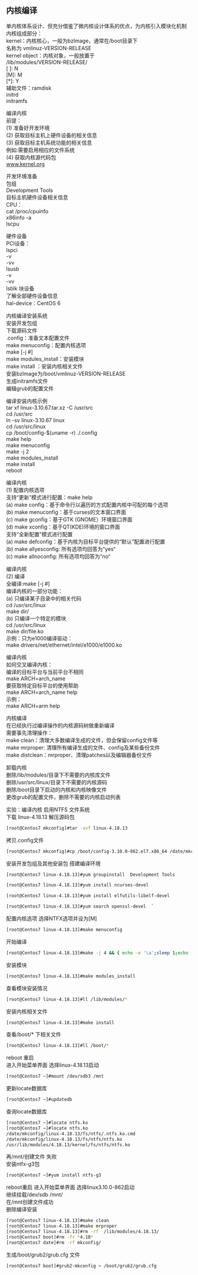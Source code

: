 ## 内核编译   
单内核体系设计、但充分借鉴了微内核设计体系的优点，为内核引入模块化机制  
内核组成部分：  
kernel：内核核心，一般为bzImage，通常在/boot目录下  
名称为 vmlinuz-VERSION-RELEASE  
kernel object：内核对象，一般放置于  
/lib/modules/VERSION-RELEASE/  
[ ]: N  
[M]: M  
[*]: Y  
辅助文件：ramdisk  
initrd  
initramfs   


编译内核  
前提：  
(1) 准备好开发环境  
(2) 获取目标主机上硬件设备的相关信息  
(3) 获取目标主机系统功能的相关信息  
例如:需要启用相应的文件系统  
(4) 获取内核源代码包  
www.kernel.org   


开发环境准备  
包组  
Development Tools  
目标主机硬件设备相关信息  
CPU：  
cat /proc/cpuinfo  
x86info -a  
lscpu    


硬件设备  
PCI设备：  
lspci  
-v  
-vv  
lsusb  
-v  
-vv  
lsblk 块设备  
了解全部硬件设备信息  
hal-device：CentOS 6    


内核编译安装系统  
安装开发包组  
下载源码文件  
.config：准备文本配置文件  
make menuconfig：配置内核选项  
make [-j #]  
make modules_install：安装模块  
make install ：安装内核相关文件  
安装bzImage为/boot/vmlinuz-VERSION-RELEASE  
生成initramfs文件  
编辑grub的配置文件  



编译安装内核示例  
tar xf linux-3.10.67.tar.xz -C /usr/src  
cd /usr/src  
ln -sv linux-3.10.67 linux  
cd /usr/src/linux  
cp /boot/config-$(uname -r) ./.config  
make help  
make menuconfig  
make -j 2  
make modules_install  
make install  
reboot  


编译内核  
(1) 配置内核选项  
支持“更新”模式进行配置：make help  
(a) make config：基于命令行以遍历的方式配置内核中可配的每个选项  
(b) make menuconfig：基于curses的文本窗口界面  
(c) make gconfig：基于GTK (GNOME）环境窗口界面  
(d) make xconfig：基于QT(KDE)环境的窗口界面  
支持“全新配置”模式进行配置  
(a) make defconfig：基于内核为目标平台提供的“默认”配置进行配置  
(b) make allyesconfig: 所有选项均回答为“yes“  
(c) make allnoconfig: 所有选项均回答为“no“   



编译内核  
(2) 编译  
全编译:make [-j #]  
编译内核的一部分功能：  
(a) 只编译某子目录中的相关代码  
cd /usr/src/linux  
make dir/  
(b) 只编译一个特定的模块  
cd /usr/src/linux  
make dir/file.ko  
示例：只为e1000编译驱动：  
make drivers/net/ethernet/intel/e1000/e1000.ko    


编译内核  
如何交叉编译内核：  
编译的目标平台与当前平台不相同  
make ARCH=arch_name  
要获取特定目标平台的使用帮助  
make ARCH=arch_name help  
示例：  
make ARCH=arm help   


内核编译  
在已经执行过编译操作的内核源码树做重新编译  
需要事先清理操作：  
make clean：清理大多数编译生成的文件，但会保留config文件等  
make mrproper: 清理所有编译生成的文件、config及某些备份文件  
make distclean：mrproper、清理patches以及编辑器备份文件    

卸载内核  
删除/lib/modules/目录下不需要的内核库文件  
删除/usr/src/linux/目录下不需要的内核源码  
删除/boot目录下启动的内核和内核映像文件  
更改grub的配置文件，删除不需要的内核启动列表   


实验：编译内核 启用NTFS 文件系统  
下载 linux-4.18.13
解压源码包
```bash
[root@Centos7 mkconfig]#tar -xvf linux-4.18.13   
``` 
拷贝.config文件
```bash
[root@Centos7 mkconfig]#cp /boot/config-3.10.0-862.el7.x86_64 /date/mkconfig/linux-4.18.13/.config 
```  
安装开发包组及其他安装包 搭建编译环境
```bash   
[root@Centos7 linux-4.18.13]#yum groupinstall  Development Tools   
```    
```bash 
[root@Centos7 linux-4.18.13]#yum install ncurses-devel
```
```bash  
[root@Centos7 linux-4.18.13]#yum install elfutils-libelf-devel   
```  
```bash  
[root@Centos7 linux-4.18.13]#yum search openssl-devel  `
```  
配置内核选项 选择NTFX选项并设为[M]
```bash     
[root@Centos7 linux-4.18.13]#make menuconfig   
```   
开始编译 
```bash   
[root@Centos7 linux-4.18.13]#make -j 4 && { echo -e '\a';sleep 1;echo -e '\a'; }  
```   
安装模块
```bash  
[root@Centos7 linux-4.18.13]#make modules_install  
```  
查看模块安装情况   
 ```bash  
[root@Centos7 linux-4.18.13]#ll /lib/modules/*
```  
安装内核相关文件  
```bash  
[root@Centos7 linux-4.18.13]#make install  
```
查看/boot/* 下相关文件
```bash 
[root@Centos7 linux-4.18.13]#ll /boot/*  
```   
reboot 重启  
进入开始菜单界面 选择linux-4.18.13启动    
```bash 
[root@Centos7 ~]#mount /dev/sdb3 /mnt  
```  
更新locate数据库 
```bash
[root@Centos7 ~]#updatedb   
```  
查询locate数据库
```bash 
[root@Centos7 ~]#locate ntfs.ko   
[root@Centos7 ~]#locate ntfs.ko
/date/mkconfig/linux-4.18.13/fs/ntfs/.ntfs.ko.cmd
/date/mkconfig/linux-4.18.13/fs/ntfs/ntfs.ko
/usr/lib/modules/4.18.13/kernel/fs/ntfs/ntfs.ko   
``` 
再/mnt/创建文件 失败    
安装ntfx-g3包
```bash  
[root@Centos7 ~]#yum install ntfs-g3
```  
reboot重启  进入开始菜单界面 选择linux3.10.0-862启动  
继续挂载/dev/sdb  /mnt/  
在/mnt创建文件成功  
删除编译安装  
```bash   
[root@Centos7 linux-4.18.13]#make clean
[root@Centos7 linux-4.18.13]#make mrproper
[root@Centos7 linux-4.18.13]#rm -rf  /lib/modules/4.18.13/
[root@Centos7 boot]#rm -fr *4.18*
[root@Centos7 date]#rm -rf mkconfig/
```   
生成/boot/grub2/grub.cfg 文件  
```bash  
[root@Centos7 boot]#grub2-mkconfig > /boot/grub2/grub.cfg 
```  






